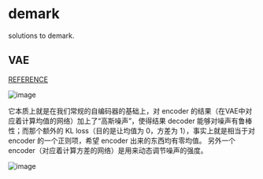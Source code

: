 # demark
solutions to demark.

## VAE
[REFERENCE](https://blog.csdn.net/c9Yv2cf9I06K2A9E/article/details/79675832)

![image](https://github.com/jyhengcoder/demark/blob/master/vae.jpg)

它本质上就是在我们常规的自编码器的基础上，对 encoder 的结果（在VAE中对应着计算均值的网络）加上了“高斯噪声”，使得结果 decoder 能够对噪声有鲁棒性；而那个额外的 KL loss（目的是让均值为 0，方差为 1），事实上就是相当于对 encoder 的一个正则项，希望 encoder 出来的东西均有零均值。 另外一个 encoder（对应着计算方差的网络）是用来动态调节噪声的强度。

![image](https://github.com/jyhengcoder/demark/blob/master/vae_essence.jpg)


